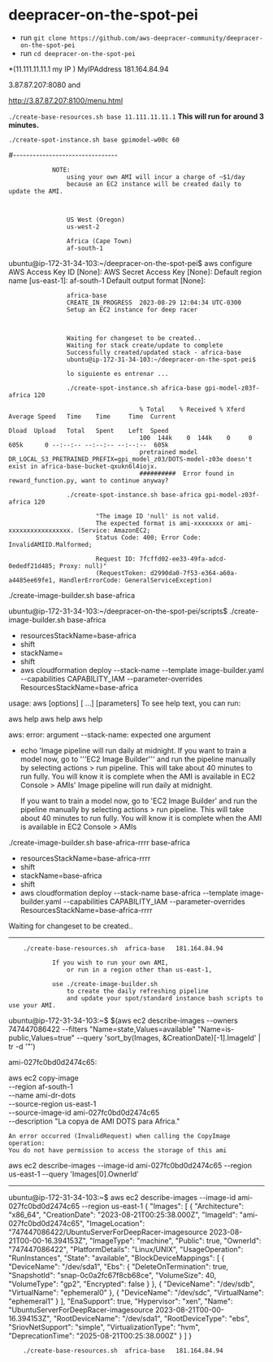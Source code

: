 # deepracer-on-the-spot-pei


* run `git clone https://github.com/aws-deepracer-community/deepracer-on-the-spot-pei`
* run `cd deepracer-on-the-spot-pei`


*(11.111.11.11.1 my IP   )
MyIPAddress	181.164.84.94


3.87.87.207:8080 and 

http://3.87.87.207:8100/menu.html 

`./create-base-resources.sh base 11.111.11.11.1`
**This will run for around 3 minutes.**


`./create-spot-instance.sh base gpimodel-w00c 60`



#--------------------------------


                NOTE: 
                    using your own AMI will incur a charge of ~$1/day 
                    because an EC2 instance will be created daily to update the AMI.



                    US West (Oregon)
                    us-west-2

                    Africa (Cape Town)
                    af-south-1


ubuntu@ip-172-31-34-103:~/deepracer-on-the-spot-pei$ aws configure
AWS Access Key ID [None]:
AWS Secret Access Key [None]:
Default region name [us-east-1]: af-south-1
Default output format [None]:

                    africa-base
                    CREATE_IN_PROGRESS	2023-08-29 12:04:34 UTC-0300	
                    Setup an EC2 instance for deep racer



                    Waiting for changeset to be created..
                    Waiting for stack create/update to complete
                    Successfully created/updated stack - africa-base
                    ubuntu@ip-172-31-34-103:~/deepracer-on-the-spot-pei$

                    lo siguiente es entrenar ... 

                    ./create-spot-instance.sh africa-base gpi-model-z03f-africa 120

                                        % Total    % Received % Xferd  Average Speed   Time    Time     Time  Current
                                                                        Dload  Upload   Total   Spent    Left  Speed
                                        100  144k    0  144k    0     0   605k      0 --:--:-- --:--:-- --:--:--  605k
                                        pretrained model DR_LOCAL_S3_PRETRAINED_PREFIX=gpi_model_z03/DOTS-model-z03e doesn't exist in africa-base-bucket-qxukn6l4iojx.
                                        ##########  Error found in reward_function.py, want to continue anyway?

                    ./create-spot-instance.sh base-africa gpi-model-z03f-africa 120

                            "The image ID 'null' is not valid. 
                            The expected format is ami-xxxxxxxx or ami-xxxxxxxxxxxxxxxxx. (Service: AmazonEC2; 
                            Status Code: 400; Error Code: InvalidAMIID.Malformed; 
                            
                            Request ID: 7fcffd02-ee33-49fa-adcd-0ededf21d485; Proxy: null)" 
                            (RequestToken: d2990da0-7f53-e364-a60a-a4485ee69fe1, HandlerErrorCode: GeneralServiceException)



./create-image-builder.sh base-africa

ubuntu@ip-172-31-34-103:~/deepracer-on-the-spot-pei/scripts$ ./create-image-builder.sh base-africa
+ resourcesStackName=base-africa
+ shift
+ stackName=
+ shift
+ aws cloudformation deploy --stack-name --template image-builder.yaml --capabilities CAPABILITY_IAM --parameter-overrides ResourcesStackName=base-africa

usage: aws [options] <command> <subcommand> [<subcommand> ...] [parameters]
To see help text, you can run:

  aws help
  aws <command> help
  aws <command> <subcommand> help

aws: error: argument --stack-name: expected one argument

+ echo 'Image pipeline will run daily at midnight. 
    If you want to train a model now, go to '\''EC2 Image Builder'\'' 
    and run the pipeline manually by selecting actions > run pipeline. 
    This will take about 40 minutes to run fully. 
    You will know it is complete when the AMI is available in EC2 Console > AMIs'
    Image pipeline will run daily at midnight. 

    If you want to train a model now, go to 'EC2 Image Builder' 
    and run the pipeline manually by selecting actions > run pipeline. 
    This will take about 40 minutes to run fully. 
    You will know it is complete when the AMI is available in EC2 Console > AMIs



 ./create-image-builder.sh base-africa-rrrr  base-africa
+ resourcesStackName=base-africa-rrrr
+ shift
+ stackName=base-africa
+ shift
+ aws cloudformation deploy --stack-name base-africa --template image-builder.yaml --capabilities CAPABILITY_IAM --parameter-overrides ResourcesStackName=base-africa-rrrr

Waiting for changeset to be created..




-------------------------


                            
        ./create-base-resources.sh  africa-base   181.164.84.94

                If you wish to run your own AMI, 
                    or run in a region other than us-east-1, 

                use ./create-image-builder.sh 
                    to create the daily refreshing pipeline 
                    and update your spot/standard instance bash scripts to use your AMI. 




ubuntu@ip-172-31-34-103:~$ $(aws ec2 describe-images --owners 747447086422 --filters "Name=state,Values=available" "Name=is-public,Values=true" --query 'sort_by(Images, &CreationDate)[-1].ImageId' | tr -d '"')

ami-027fc0bd0d2474c65:



aws ec2 copy-image \
    --region af-south-1 \
    --name ami-dr-dots \
    --source-region us-east-1 \
    --source-image-id ami-027fc0bd0d2474c65 \
    --description "La copya de AMI DOTS para Africa."

    An error occurred (InvalidRequest) when calling the CopyImage operation: 
    You do not have permission to access the storage of this ami


aws ec2 describe-images --image-id ami-027fc0bd0d2474c65  --region us-east-1  --query 'Images[0].OwnerId'



----------------------------------------------------------------------------------------------------------

ubuntu@ip-172-31-34-103:~$ aws ec2 describe-images --image-id ami-027fc0bd0d2474c65  --region us-east-1
{
    "Images": [
        {
            "Architecture": "x86_64",
            "CreationDate": "2023-08-21T00:25:38.000Z",
            "ImageId": "ami-027fc0bd0d2474c65",
            "ImageLocation": "747447086422/UbuntuServerForDeepRacer-imagesource 2023-08-21T00-00-16.394153Z",
            "ImageType": "machine",
            "Public": true,
            "OwnerId": "747447086422",
            "PlatformDetails": "Linux/UNIX",
            "UsageOperation": "RunInstances",
            "State": "available",
            "BlockDeviceMappings": [
                {
                    "DeviceName": "/dev/sda1",
                    "Ebs": {
                        "DeleteOnTermination": true,
                        "SnapshotId": "snap-0c0a2fc67f8cb68ce",
                        "VolumeSize": 40,
                        "VolumeType": "gp2",
                        "Encrypted": false
                    }
                },
                {
                    "DeviceName": "/dev/sdb",
                    "VirtualName": "ephemeral0"
                },
                {
                    "DeviceName": "/dev/sdc",
                    "VirtualName": "ephemeral1"
                }
            ],
            "EnaSupport": true,
            "Hypervisor": "xen",
            "Name": "UbuntuServerForDeepRacer-imagesource 2023-08-21T00-00-16.394153Z",
            "RootDeviceName": "/dev/sda1",
            "RootDeviceType": "ebs",
            "SriovNetSupport": "simple",
            "VirtualizationType": "hvm",
            "DeprecationTime": "2025-08-21T00:25:38.000Z"
        }
    ]
}



        ./create-base-resources.sh  africa-base   181.164.84.94


